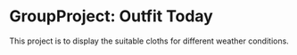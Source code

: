 # GroupProject: Outfit Today
This project is to display the suitable cloths for different weather conditions. 
